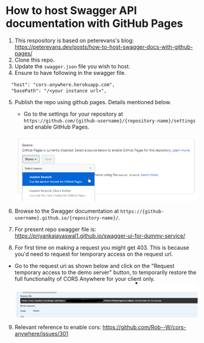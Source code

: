 # How to host Swagger API documentation with GitHub Pages

1. This respository is based on peterevans's blog: https://peterevans.dev/posts/how-to-host-swagger-docs-with-github-pages/
2. Clone this repo.
3. Update the `swagger.json` file you wish to host.
4. Ensure to have following in the swagger file. 

```
  "host": "cors-anywhere.herokuapp.com",
  "basePath": "/<your instance url>",
```
5. Publish the repo using github pages. Details mentioned below.
    - Go to the settings for your repository at `https://github.com/{github-username}/{repository-name}/settings` and enable GitHub Pages.

    ![Headers](/screenshots/swagger-github-pages.png?raw=true)
    
6. Browse to the Swagger documentation at `https://{github-username}.github.io/{repository-name}/`.

7. For present repo swagger file is: https://priyankajayaswal1.github.io/swagger-ui-for-dummy-service/

8. For first time on making a request you might get 403. This is because you'd need to request for temporary access on the request url. 
 - Go to the request uri as shown below and click on the "Request temporary access to the demo server" button, to temporarily restore the full functionality of CORS Anywhere for your client only.
![Headers](/screenshots/request-uri-for-cors.png?raw=true)


9. Relevant reference to enable cors: https://github.com/Rob--W/cors-anywhere/issues/301
